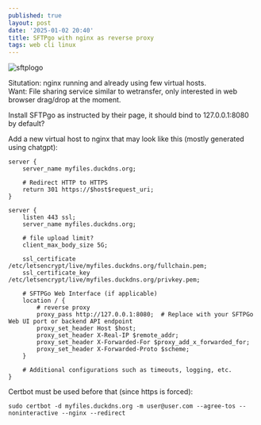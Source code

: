```yaml
---
published: true
layout: post
date: '2025-01-02 20:40'
title: SFTPgo with nginx as reverse proxy
tags: web cli linux
---
```

![sftplogo](https://sftpgo.com/assets/img/logo.png)

Situtation: nginx running and already using few virtual hosts.  
Want: File sharing service similar to wetransfer, only interested in web browser drag/drop at the moment.

Install SFTPgo as instructed by their page, it should bind to 127.0.0.1:8080 by default?

Add a new virtual host to nginx that may look like this (mostly generated using chatgpt):

    server {
        server_name myfiles.duckdns.org;

        # Redirect HTTP to HTTPS
        return 301 https://$host$request_uri;
    }

    server {
        listen 443 ssl;
        server_name myfiles.duckdns.org;

        # file upload limit?
        client_max_body_size 5G;

        ssl_certificate /etc/letsencrypt/live/myfiles.duckdns.org/fullchain.pem;
        ssl_certificate_key /etc/letsencrypt/live/myfiles.duckdns.org/privkey.pem;

        # SFTPGo Web Interface (if applicable)
        location / {
            # reverse proxy
            proxy_pass http://127.0.0.1:8080;  # Replace with your SFTPGo Web UI port or backend API endpoint
            proxy_set_header Host $host;
            proxy_set_header X-Real-IP $remote_addr;
            proxy_set_header X-Forwarded-For $proxy_add_x_forwarded_for;
            proxy_set_header X-Forwarded-Proto $scheme;
        }

        # Additional configurations such as timeouts, logging, etc.
    }

Certbot must be used before that (since https is forced):

    sudo certbot -d myfiles.duckdns.org -m user@user.com --agree-tos --noninteractive --nginx --redirect
